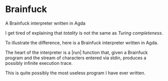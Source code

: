 Brainfuck
=========

A Brainfuck interpreter written in Agda

I get tired of explaining that *totality* is not the same as *Turing completeness*. 

To illustrate the difference, here is a Brainfuck interpreter written in Agda.

The heart of the interpreter is a |run| function that, given a
Brainfuck program and the stream of characters entered via stdin,
produces a possibly infinite execution trace.

This is quite possibly the most useless program I have ever written.